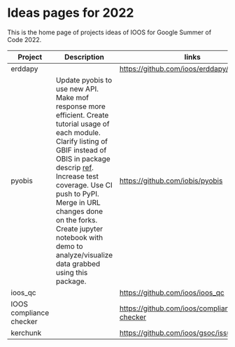 # Ideas pages for 2022

This is the home page of projects ideas of IOOS for Google Summer of Code 2022.

|**Project**|**Description**|**links**|
|--------|------------|-----|
| erddapy | | https://github.com/ioos/erddapy/issues/228 |
| pyobis | Update pyobis to use new API. Make mof response more efficient. Create tutorial usage of each module. Clarify listing of GBIF instead of OBIS in package descrip [ref](https://github.com/iobis/pyobis/blob/master/setup.py#L25). Increase test coverage. Use CI push to PyPI. Merge in URL changes done on the forks. Create jupyter notebook with demo to analyze/visualize data grabbed using this package. | https://github.com/iobis/pyobis |
| ioos_qc | | https://github.com/ioos/ioos_qc |
| IOOS compliance checker | | https://github.com/ioos/compliance-checker |
| kerchunk | | https://github.com/ioos/gsoc/issues/14 |
